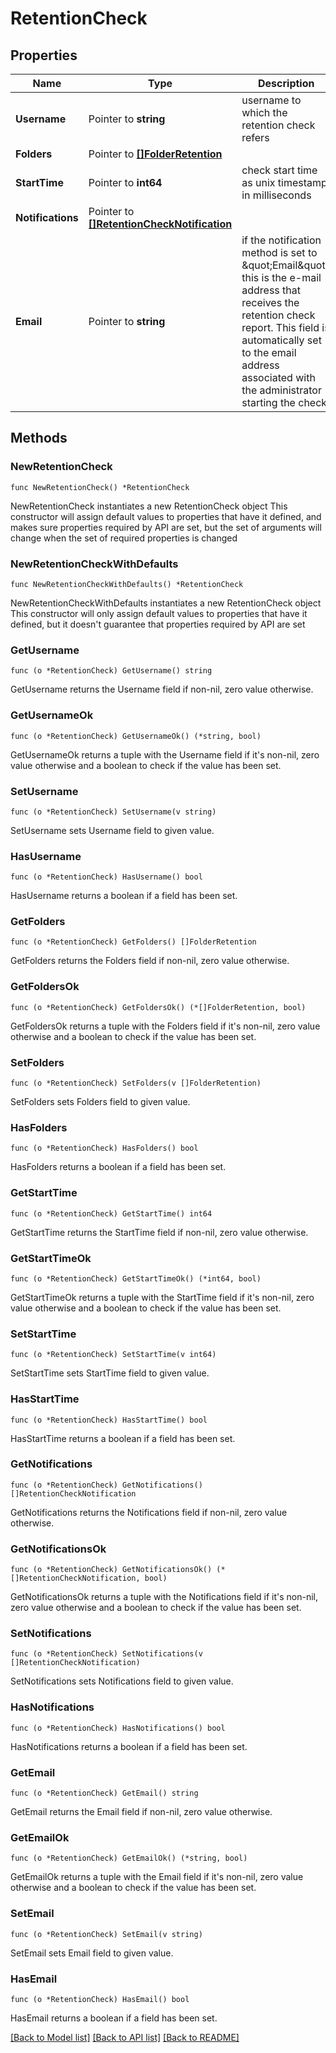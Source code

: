 # RetentionCheck

## Properties

Name | Type | Description | Notes
------------ | ------------- | ------------- | -------------
**Username** | Pointer to **string** | username to which the retention check refers | [optional] 
**Folders** | Pointer to [**[]FolderRetention**](FolderRetention.md) |  | [optional] 
**StartTime** | Pointer to **int64** | check start time as unix timestamp in milliseconds | [optional] 
**Notifications** | Pointer to [**[]RetentionCheckNotification**](RetentionCheckNotification.md) |  | [optional] 
**Email** | Pointer to **string** | if the notification method is set to \&quot;Email\&quot;, this is the e-mail address that receives the retention check report. This field is automatically set to the email address associated with the administrator starting the check | [optional] 

## Methods

### NewRetentionCheck

`func NewRetentionCheck() *RetentionCheck`

NewRetentionCheck instantiates a new RetentionCheck object
This constructor will assign default values to properties that have it defined,
and makes sure properties required by API are set, but the set of arguments
will change when the set of required properties is changed

### NewRetentionCheckWithDefaults

`func NewRetentionCheckWithDefaults() *RetentionCheck`

NewRetentionCheckWithDefaults instantiates a new RetentionCheck object
This constructor will only assign default values to properties that have it defined,
but it doesn't guarantee that properties required by API are set

### GetUsername

`func (o *RetentionCheck) GetUsername() string`

GetUsername returns the Username field if non-nil, zero value otherwise.

### GetUsernameOk

`func (o *RetentionCheck) GetUsernameOk() (*string, bool)`

GetUsernameOk returns a tuple with the Username field if it's non-nil, zero value otherwise
and a boolean to check if the value has been set.

### SetUsername

`func (o *RetentionCheck) SetUsername(v string)`

SetUsername sets Username field to given value.

### HasUsername

`func (o *RetentionCheck) HasUsername() bool`

HasUsername returns a boolean if a field has been set.

### GetFolders

`func (o *RetentionCheck) GetFolders() []FolderRetention`

GetFolders returns the Folders field if non-nil, zero value otherwise.

### GetFoldersOk

`func (o *RetentionCheck) GetFoldersOk() (*[]FolderRetention, bool)`

GetFoldersOk returns a tuple with the Folders field if it's non-nil, zero value otherwise
and a boolean to check if the value has been set.

### SetFolders

`func (o *RetentionCheck) SetFolders(v []FolderRetention)`

SetFolders sets Folders field to given value.

### HasFolders

`func (o *RetentionCheck) HasFolders() bool`

HasFolders returns a boolean if a field has been set.

### GetStartTime

`func (o *RetentionCheck) GetStartTime() int64`

GetStartTime returns the StartTime field if non-nil, zero value otherwise.

### GetStartTimeOk

`func (o *RetentionCheck) GetStartTimeOk() (*int64, bool)`

GetStartTimeOk returns a tuple with the StartTime field if it's non-nil, zero value otherwise
and a boolean to check if the value has been set.

### SetStartTime

`func (o *RetentionCheck) SetStartTime(v int64)`

SetStartTime sets StartTime field to given value.

### HasStartTime

`func (o *RetentionCheck) HasStartTime() bool`

HasStartTime returns a boolean if a field has been set.

### GetNotifications

`func (o *RetentionCheck) GetNotifications() []RetentionCheckNotification`

GetNotifications returns the Notifications field if non-nil, zero value otherwise.

### GetNotificationsOk

`func (o *RetentionCheck) GetNotificationsOk() (*[]RetentionCheckNotification, bool)`

GetNotificationsOk returns a tuple with the Notifications field if it's non-nil, zero value otherwise
and a boolean to check if the value has been set.

### SetNotifications

`func (o *RetentionCheck) SetNotifications(v []RetentionCheckNotification)`

SetNotifications sets Notifications field to given value.

### HasNotifications

`func (o *RetentionCheck) HasNotifications() bool`

HasNotifications returns a boolean if a field has been set.

### GetEmail

`func (o *RetentionCheck) GetEmail() string`

GetEmail returns the Email field if non-nil, zero value otherwise.

### GetEmailOk

`func (o *RetentionCheck) GetEmailOk() (*string, bool)`

GetEmailOk returns a tuple with the Email field if it's non-nil, zero value otherwise
and a boolean to check if the value has been set.

### SetEmail

`func (o *RetentionCheck) SetEmail(v string)`

SetEmail sets Email field to given value.

### HasEmail

`func (o *RetentionCheck) HasEmail() bool`

HasEmail returns a boolean if a field has been set.


[[Back to Model list]](../README.md#documentation-for-models) [[Back to API list]](../README.md#documentation-for-api-endpoints) [[Back to README]](../README.md)


